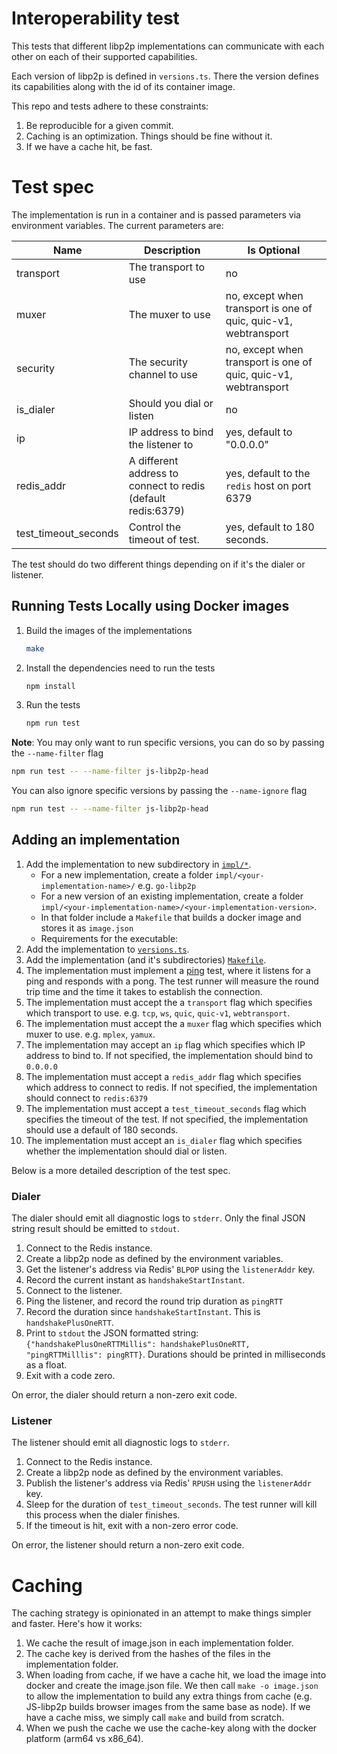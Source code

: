 # Interoperability test

This tests that different libp2p implementations can communicate with each other
on each of their supported capabilities.

Each version of libp2p is defined in `versions.ts`. There the version defines
its capabilities along with the id of its container image.

This repo and tests adhere to these constraints:
1. Be reproducible for a given commit.
2. Caching is an optimization. Things should be fine without it.
3. If we have a cache hit, be fast.

# Test spec

The implementation is run in a container and is passed parameters via
environment variables. The current parameters are:

| Name                 | Description                                                  | Is Optional                                                     |
| -------------------- | ------------------------------------------------------------ | --------------------------------------------------------------- |
| transport            | The transport to use                                         | no                                                              |
| muxer                | The muxer to use                                             | no, except when transport is one of quic, quic-v1, webtransport |
| security             | The security channel to use                                  | no, except when transport is one of quic, quic-v1, webtransport |
| is_dialer            | Should you dial or listen                                    | no                                                              |
| ip                   | IP address to bind the listener to                           | yes, default to "0.0.0.0"                                       |
| redis_addr           | A different address to connect to redis (default redis:6379) | yes, default to the `redis` host on port 6379                   |
| test_timeout_seconds | Control the timeout of test.                                 | yes, default to 180 seconds.                                    |

The test should do two different things depending on if it's the dialer or
listener.

## Running Tests Locally using Docker images

1. Build the images of the implementations

   ```bash
   make
   ```

2. Install the dependencies need to run the tests

   ```bash
   npm install
   ```
3. Run the tests

   ```bash
   npm run test
   ```
**Note**:
You may only want to run specific versions, you can do so by passing the `--name-filter` flag
```bash
npm run test -- --name-filter js-libp2p-head
```
You can also ignore specific versions by passing the `--name-ignore` flag
```bash
npm run test -- --name-filter js-libp2p-head
```

## Adding an implementation

1. Add the implementation to new subdirectory in [`impl/*`](./impl/).
    - For a new implementation, create a folder `impl/<your-implementation-name>/` e.g. `go-libp2p`
    - For a new version of an existing implementation, create a folder `impl/<your-implementation-name>/<your-implementation-version>`.
    - In that folder include a `Makefile` that builds a docker image and stores it as `image.json`
    - Requirements for the executable:
2. Add the implementation to [`versions.ts`](./versions.ts).
3. Add the implementation (and it's subdirectories) [`Makefile`](./Makefile).
4. The implementation must implement a [ping](https://github.com/libp2p/specs/blob/50db89f3a71a87b096b0994a43a2dce0d251aeec/ping/ping.md) test, where it listens for a ping
   and responds with a pong. The test runner will measure the round trip time
   and the time it takes to establish the connection.
5. The implementation must accept the a `transport` flag which specifies which transport to use. e.g. `tcp`, `ws`, `quic`, `quic-v1`, `webtransport`.
6. The implementation must accept the a `muxer` flag which specifies which muxer to use. e.g. `mplex`, `yamux`.
7. The implementation may accept an `ip` flag which specifies which IP address to bind to. If not specified, the implementation should bind to `0.0.0.0`
8. The implementation must accept a `redis_addr` flag which specifies which address to connect to redis. If not specified, the implementation should connect to `redis:6379`
9. The implementation must accept a `test_timeout_seconds` flag which specifies the timeout of the test. If not specified, the implementation should use a default of 180 seconds.
10. The implementation must accept an `is_dialer` flag which specifies whether the implementation should dial or listen.

Below is a more detailed description of the test spec.

### Dialer

The dialer should emit all diagnostic logs to `stderr`. Only the final JSON
string result should be emitted to `stdout`.

1. Connect to the Redis instance.
2. Create a libp2p node as defined by the environment variables.
3. Get the listener's address via Redis' `BLPOP` using the `listenerAddr` key.
4. Record the current instant as `handshakeStartInstant`.
5. Connect to the listener.
6. Ping the listener, and record the round trip duration as `pingRTT`
7. Record the duration since `handshakeStartInstant`. This is `handshakePlusOneRTT`.
8. Print to `stdout` the JSON formatted string: `{"handshakePlusOneRTTMillis":
   handshakePlusOneRTT, "pingRTTMilllis": pingRTT}`. Durations should be printed in
   milliseconds as a float.
9.  Exit with a code zero.

On error, the dialer should return a non-zero exit code.

### Listener

The listener should emit all diagnostic logs to `stderr`.

1. Connect to the Redis instance.
2. Create a libp2p node as defined by the environment variables.
3. Publish the listener's address via Redis' `RPUSH` using the `listenerAddr`
   key.
4. Sleep for the duration of `test_timeout_seconds`. The test runner will kill this
   process when the dialer finishes.
5. If the timeout is hit, exit with a non-zero error code.

On error, the listener should return a non-zero exit code.

# Caching

The caching strategy is opinionated in an attempt to make things simpler and
faster. Here's how it works:

1. We cache the result of image.json in each implementation folder.
2. The cache key is derived from the hashes of the files in the implementation folder.
3. When loading from cache, if we have a cache hit, we load the image into
   docker and create the image.json file. We then call `make -o image.json` to
   allow the implementation to build any extra things from cache (e.g. JS-libp2p
   builds browser images from the same base as node). If we have a cache miss,
   we simply call `make` and build from scratch.
4. When we push the cache we use the cache-key along with the docker platform
   (arm64 vs x86_64).
